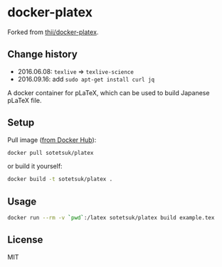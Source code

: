# docker-platex

Forked from [thii/docker-platex](https://github.com/thii/docker-platex).

## Change history
- 2016.06.08: ```texlive``` => ```texlive-science```
- 2016.09.16: add ```sudo apt-get install curl jq```

A docker container for pLaTeX, which can be used to build Japanese pLaTeX file.

## Setup

Pull image ([from Docker Hub](https://hub.docker.com/r/sotetsuk/platex/)):

```bash
docker pull sotetsuk/platex
```

or build it yourself:

```bash
docker build -t sotetsuk/platex .

```

Usage
-----

```bash
docker run --rm -v `pwd`:/latex sotetsuk/platex build example.tex
```

## License

MIT

